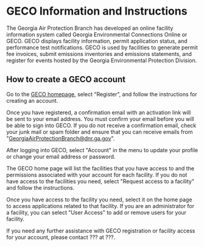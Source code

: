 # GECO Information and Instructions

The Georgia Air Protection Branch has developed an online facility information system called Georgia Environmental Connections Online or GECO. GECO displays facility information, permit application status, and performance test notifications. GECO is used by facilities to generate permit fee invoices, submit emissions inventories and emissions statements, and register for events hosted by the Georgia Environmental Protection Division.

## How to create a GECO account

Go to the [GECO homepage](https://geco.gaepd.org/), select "Register", and follow the instructions for creating an account.

Once you have registered, a confirmation email with an activation link will be sent to your email address. You must confirm your email before you will be able to sign into GECO. If you do not receive a confirmation email, check your junk mail or spam folder and ensure that you can receive emails from "GeorgiaAirProtectionBranch@dnr.ga.gov".

After logging into GECO, select "Account" in the menu to update your profile or change your email address or password.

The GECO home page will list the facilities that you have access to and the permissions associated with your account for each facility. If you do not have access to the facilities you need, select "Request access to a facility" and follow the instructions.

Once you have access to the facility you need, select it on the home page to access applications related to that facility. If you are an administrator for a facility, you can select "User Access" to add or remove users for your facility.

If you need any further assistance with GECO registration or facility access for your account, please contact ??? at ???.